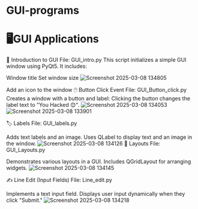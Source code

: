 # GUI-programs
 # 🖥️GUI Applications
🏁 Introduction to GUI
File: GUI_intro.py
This script initializes a simple GUI window using PyQt5. It includes:

Window title
Set window size
![Screenshot 2025-03-08 134805](https://github.com/user-attachments/assets/2e6e0b80-d8b7-45d3-a247-e6a236a5973a)


Add an icon to the window
🖱️ Button Click Event
File: GUI_Button_click.py
Creates a window with a button and label:
Clicking the button changes the label text to "You Hacked 😊".
![Screenshot 2025-03-08 134053](https://github.com/user-attachments/assets/02ee4fbc-954c-450d-a1d2-fda898bb63ee)
![Screenshot 2025-03-08 133901](https://github.com/user-attachments/assets/38356ebf-1da5-440a-9975-2c96fdd41fc3)

🏷️ Labels
File: GUI_labels.py

Adds text labels and an image.
Uses QLabel to display text and an image in the window.
![Screenshot 2025-03-08 134126](https://github.com/user-attachments/assets/3e043cef-5d60-4da8-a637-979ab7fa0beb)
📐 Layouts
File: GUI_Layouts.py

Demonstrates various layouts in a GUI.
Includes QGridLayout for arranging widgets.
![Screenshot 2025-03-08 134145](https://github.com/user-attachments/assets/c0830e55-b276-4609-ac60-c0fd91fc797a)

✍️ Line Edit (Input Fields)
File: Line_edit.py

Implements a text input field.
Displays user input dynamically when they click "Submit."
![Screenshot 2025-03-08 134218](https://github.com/user-attachments/assets/51174587-a635-4b54-9682-e79d0955645e)

